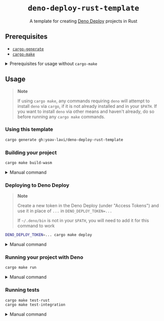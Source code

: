 <div align="center">
  <h1>
    <code>deno-deploy-rust-template</code>
  </h1>
</div>

<p align="center">
A template for creating <a href="https://deno.com/deploy">Deno Deploy</a> projects in Rust
</p>

## Prerequisites

- [`cargo-generate`](https://github.com/cargo-generate/cargo-generate)
- [`cargo-make`](https://github.com/sagiegurari/cargo-make#installation)

<details>
  <summary>Prerequisites for usage without <code>cargo-make</code></summary>
  <br>
  <ul>
    <li><a href="https://github.com/cargo-generate/cargo-generate"><code>cargo-generate</code></a></li>
    <li><a href="https://rustwasm.github.io/wasm-bindgen/reference/cli.html"><code>wasm-bindgen-cli</code></a></li>
    <li><a href="https://deno.land"><code>deno</code></a></li>
    <li><a href="https://github.com/denoland/deployctl"><code>deployctl</code></a></li>
  </ul>
</details>

## Usage

> **Note**
>
> If using `cargo make`, any commands requiring `deno` will attempt to install `deno` via `cargo`, if it is not already installed and in your `$PATH`.
> If you want to install `deno` via other means and haven't already, do so before running any `cargo make` commands.

### Using this template

```sh
cargo generate gh:yoav-lavi/deno-deploy-rust-template
```

### Building your project

```sh
cargo make build-wasm
```

<details>
  <summary>Manual command</summary>
  <br>
  <pre>cargo build --release --target wasm32-unknown-unknown<br>&& wasm-bindgen target/wasm32-unknown-unknown/release/{{crate_name}}.wasm --target deno --out-dir build/</pre>
</details>


### Deploying to Deno Deploy

> **Note**
>
> Create a new token in the Deno Deploy (under "Access Tokens") and use it in place of `...` in `DENO_DEPLOY_TOKEN=...`
>
> If `~/.deno/bin` is not in your `$PATH`, you will need to add it for this command to work


```sh
DENO_DEPLOY_TOKEN=... cargo make deploy
```

<details>
  <summary>Manual command</summary>
  <br>
  <pre>deployctl deploy --token=... --project={{deno-deploy-project-name}} src/index.ts --exclude "target/"</pre>
</details>

### Running your project with Deno

```sh
cargo make run
```

<details>
  <summary>Manual command</summary>
  <br>
  <pre>deno run --allow-read --allow-net --allow-env src/index.ts</pre>
</details>

### Running tests

```sh
cargo make test-rust
cargo make test-integration
```

<details>
  <summary>Manual command</summary>
  <br>
  <pre>cargo test --target wasm32-unknown-unknown<br>deno test --allow-read --allow-net --allow-env tests/integration.ts</pre>
</details>

